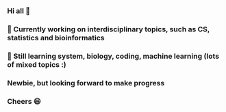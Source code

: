 ### Hi all 👋

### 🔭 Currently working on interdisciplinary topics, such as CS, statistics and bioinformatics

### 🌱 Still learning system, biology, coding, machine learning (lots of mixed topics :)

### Newbie, but looking forward to make progress

### Cheers 😄



<!--
**alexxjy/alexxjy** is a ✨ _special_ ✨ repository because its `README.md` (this file) appears on your GitHub profile.

Here are some ideas to get you started:

- 🔭 I’m currently working on ...
- 🌱 I’m currently learning ...
- 👯 I’m looking to collaborate on ...
- 🤔 I’m looking for help with ...
- 💬 Ask me about ...
- 📫 How to reach me: ...
- 😄 Pronouns: ...
- ⚡ Fun fact: ...
-->
